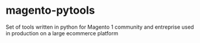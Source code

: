 # magento-pytools
Set of tools written in python for Magento 1 community and entreprise used in production on a large ecommerce platform
